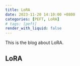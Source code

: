 ```yaml
---
title: LoRA
date: 2023-11-20 14:10:00 +0800
categories: [PEFT, LoRA]
# tags: [peft]
render_with_liquid: false
---
```


This is the blog about LoRA.

## LoRA

